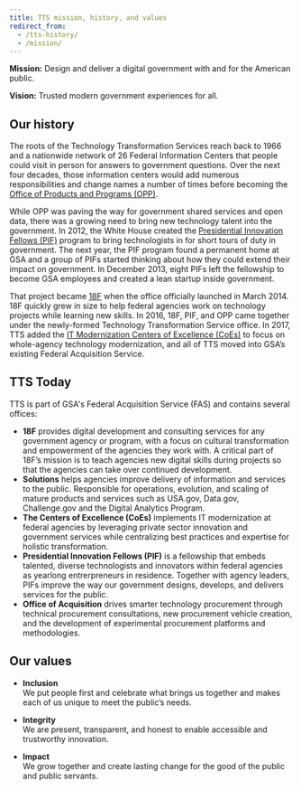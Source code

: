 ```yaml
---
title: TTS mission, history, and values
redirect_from:
  - /tts-history/
  - /mission/
---
```


**Mission:** Design and deliver a digital government with and for the American public.

**Vision:** Trusted modern government experiences for all.

## Our history

The roots of the Technology Transformation Services reach back to 1966 and a nationwide network of 26 Federal Information Centers that people could visit in person for answers to government questions. Over the next four decades, those information centers would add numerous responsibilities and change names a number of times before becoming the [Office of Products and Programs (OPP)]({{site.baseurl}}/office-of-products-and-programs/).

While OPP was paving the way for government shared services and open data, there was a growing need to bring new technology talent into the government. In 2012, the White House created the [Presidential Innovation Fellows (PIF)](https://presidentialinnovationfellows.gov/) program to bring technologists in for short tours of duty in government. The next year, the PIF program found a permanent home at GSA and a group of PIFs started thinking about how they could extend their impact on government. In December 2013, eight PIFs left the fellowship to become GSA employees and created a lean startup inside government.

That project became [18F](https://18f.gsa.gov/) when the office officially launched in March 2014. 18F quickly grew in size to help federal agencies work on technology projects while learning new skills. In 2016, 18F, PIF, and OPP came together under the newly-formed Technology Transformation Service office. In 2017, TTS added the [IT Modernization Centers of Excellence (CoEs)](https://coe.gsa.gov/) to focus on whole-agency technology modernization, and all of TTS moved into GSA’s existing Federal Acquisition Service.

## TTS Today

TTS is part of GSA's Federal Acquisition Service (FAS) and contains several offices:

- **18F** provides digital development and consulting services for any government agency or program, with a focus on cultural transformation and empowerment of the agencies they work with. A critical part of 18F’s mission is to teach agencies new digital skills during projects so that the agencies can take over continued development.
- **Solutions** helps agencies improve delivery of information and services to the public. Responsible for operations, evolution, and scaling of mature products and services such as USA.gov, Data.gov, Challenge.gov and the Digital Analytics Program.
- **The Centers of Excellence (CoEs)** implements IT modernization at federal agencies by leveraging private sector innovation and government services while centralizing best practices and expertise for holistic transformation.
- **Presidential Innovation Fellows (PIF)** is a fellowship that embeds talented, diverse technologists and innovators within federal agencies as yearlong entrerpreneurs in residence. Together with agency leaders, PIFs improve the way our government designs, develops, and delivers services for the public.
- **Office of Acquisition** drives smarter technology procurement through technical procurement consultations, new procurement vehicle creation, and the development of experimental procurement platforms and methodologies.

## Our values

- **Inclusion**  
   We put people first and celebrate what brings us together and makes each of us unique to meet the public’s needs.

- **Integrity**  
   We are present, transparent, and honest to enable accessible and trustworthy innovation.

- **Impact**  
   We grow together and create lasting change for the good of the public and public servants.
